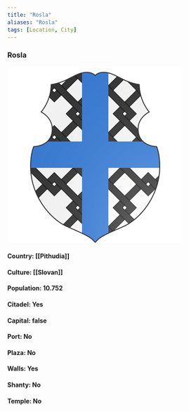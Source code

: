 ```yaml
---
title: "Rosla"
aliases: "Rosla"
tags: [Location, City]
---
```

### Rosla
![](attachment/d1101db9fce49052c26c8b4f96ae73c9.svg)

#### Country: [[Pithudia]]

#### Culture: [[Slovan]]

#### Population: 10.752

#### Citadel: Yes

#### Capital: false

#### Port: No

#### Plaza: No

#### Walls: Yes

#### Shanty: No

#### Temple: No

